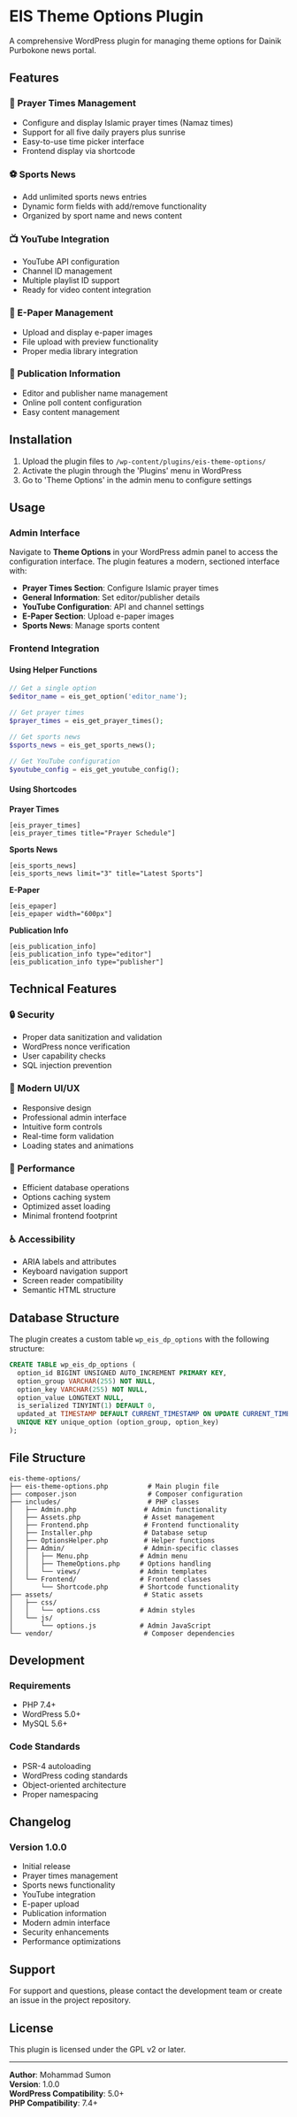 # EIS Theme Options Plugin

A comprehensive WordPress plugin for managing theme options for Dainik Purbokone news portal.

## Features

### 📿 Prayer Times Management

- Configure and display Islamic prayer times (Namaz times)
- Support for all five daily prayers plus sunrise
- Easy-to-use time picker interface
- Frontend display via shortcode

### ⚽ Sports News

- Add unlimited sports news entries
- Dynamic form fields with add/remove functionality
- Organized by sport name and news content

### 📺 YouTube Integration

- YouTube API configuration
- Channel ID management
- Multiple playlist ID support
- Ready for video content integration

### 📰 E-Paper Management

- Upload and display e-paper images
- File upload with preview functionality
- Proper media library integration

### 👥 Publication Information

- Editor and publisher name management
- Online poll content configuration
- Easy content management

## Installation

1. Upload the plugin files to `/wp-content/plugins/eis-theme-options/`
2. Activate the plugin through the 'Plugins' menu in WordPress
3. Go to 'Theme Options' in the admin menu to configure settings

## Usage

### Admin Interface

Navigate to **Theme Options** in your WordPress admin panel to access the configuration interface. The plugin features a modern, sectioned interface with:

- **Prayer Times Section**: Configure Islamic prayer times
- **General Information**: Set editor/publisher details
- **YouTube Configuration**: API and channel settings
- **E-Paper Section**: Upload e-paper images
- **Sports News**: Manage sports content

### Frontend Integration

#### Using Helper Functions

```php
// Get a single option
$editor_name = eis_get_option('editor_name');

// Get prayer times
$prayer_times = eis_get_prayer_times();

// Get sports news
$sports_news = eis_get_sports_news();

// Get YouTube configuration
$youtube_config = eis_get_youtube_config();
```

#### Using Shortcodes

**Prayer Times**

```
[eis_prayer_times]
[eis_prayer_times title="Prayer Schedule"]
```

**Sports News**

```
[eis_sports_news]
[eis_sports_news limit="3" title="Latest Sports"]
```

**E-Paper**

```
[eis_epaper]
[eis_epaper width="600px"]
```

**Publication Info**

```
[eis_publication_info]
[eis_publication_info type="editor"]
[eis_publication_info type="publisher"]
```

## Technical Features

### 🔒 Security

- Proper data sanitization and validation
- WordPress nonce verification
- User capability checks
- SQL injection prevention

### 🎨 Modern UI/UX

- Responsive design
- Professional admin interface
- Intuitive form controls
- Real-time form validation
- Loading states and animations

### 🚀 Performance

- Efficient database operations
- Options caching system
- Optimized asset loading
- Minimal frontend footprint

### ♿ Accessibility

- ARIA labels and attributes
- Keyboard navigation support
- Screen reader compatibility
- Semantic HTML structure

## Database Structure

The plugin creates a custom table `wp_eis_dp_options` with the following structure:

```sql
CREATE TABLE wp_eis_dp_options (
  option_id BIGINT UNSIGNED AUTO_INCREMENT PRIMARY KEY,
  option_group VARCHAR(255) NOT NULL,
  option_key VARCHAR(255) NOT NULL,
  option_value LONGTEXT NULL,
  is_serialized TINYINT(1) DEFAULT 0,
  updated_at TIMESTAMP DEFAULT CURRENT_TIMESTAMP ON UPDATE CURRENT_TIMESTAMP,
  UNIQUE KEY unique_option (option_group, option_key)
);
```

## File Structure

```
eis-theme-options/
├── eis-theme-options.php          # Main plugin file
├── composer.json                  # Composer configuration
├── includes/                      # PHP classes
│   ├── Admin.php                 # Admin functionality
│   ├── Assets.php                # Asset management
│   ├── Frontend.php              # Frontend functionality
│   ├── Installer.php             # Database setup
│   ├── OptionsHelper.php         # Helper functions
│   ├── Admin/                    # Admin-specific classes
│   │   ├── Menu.php             # Admin menu
│   │   ├── ThemeOptions.php     # Options handling
│   │   └── views/               # Admin templates
│   └── Frontend/                # Frontend classes
│       └── Shortcode.php        # Shortcode functionality
├── assets/                       # Static assets
│   ├── css/
│   │   └── options.css          # Admin styles
│   └── js/
│       └── options.js           # Admin JavaScript
└── vendor/                       # Composer dependencies
```

## Development

### Requirements

- PHP 7.4+
- WordPress 5.0+
- MySQL 5.6+

### Code Standards

- PSR-4 autoloading
- WordPress coding standards
- Object-oriented architecture
- Proper namespacing

## Changelog

### Version 1.0.0

- Initial release
- Prayer times management
- Sports news functionality
- YouTube integration
- E-paper upload
- Publication information
- Modern admin interface
- Security enhancements
- Performance optimizations

## Support

For support and questions, please contact the development team or create an issue in the project repository.

## License

This plugin is licensed under the GPL v2 or later.

---

**Author**: Mohammad Sumon  
**Version**: 1.0.0  
**WordPress Compatibility**: 5.0+  
**PHP Compatibility**: 7.4+
